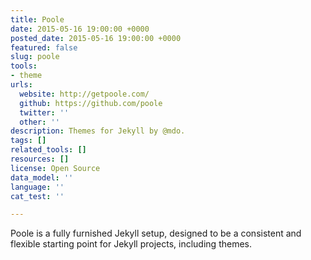 ```yaml
---
title: Poole
date: 2015-05-16 19:00:00 +0000
posted_date: 2015-05-16 19:00:00 +0000
featured: false
slug: poole
tools:
- theme
urls:
  website: http://getpoole.com/
  github: https://github.com/poole
  twitter: ''
  other: ''
description: Themes for Jekyll by @mdo.
tags: []
related_tools: []
resources: []
license: Open Source
data_model: ''
language: ''
cat_test: ''

---
```

Poole is a fully furnished Jekyll setup, designed to be a consistent and flexible starting point for Jekyll projects, including themes.




